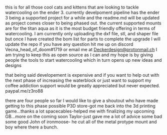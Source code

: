 this is for all those cool cats and kittens that are looking to tackle watercooling on the ender 3. 
currently develpoment pipeline has the ender 3 being a supported project
for a while and the readme.md will be updated as project comes closer to being phased out. 
the current supported mounts are for the titan aqua as it is the most budget friendly offering in terms of watercooling. 
I am currently only uploading the dxf file, stl, and shaper file but once I have created the bom list for parts to complete the upgrade I will update the repo
if you have any question hit me up on discord Vecna_head_of_doom#1719 or email me at Deckerdesign@protonmail.ch
I am trying to keep this as open source as I can and my hope is by giving people the tools to start watercooling which in turn opens up new ideas and designs

that being said developement is expensive and if you want to help out with the next phase of increasing the waterblock or just want to support my coffee addiction support would be greatly appreciated but never expected. paypal.me/z3ro88






there are four people so far I would like to give a shoutout who have made getting to this phase possible
P3D store-got me back into the 3d printing game...thanks a lot 
spacecables-helped me with finalizing my upcoming GB...more on the coming soon
Taylor-just gave me a lot of advice some bad some good
John of ironmoose- he cut all of the metal protype mount and boy where there a bunch. 
